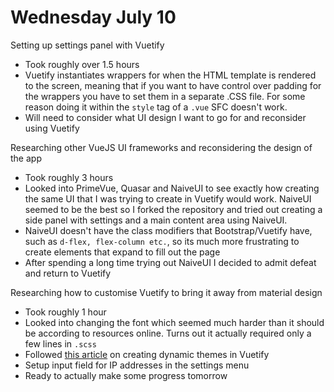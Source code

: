 # Wednesday July 10

Setting up settings panel with Vuetify
- Took roughly over 1.5 hours
- Vuetify instantiates wrappers for when the HTML template is rendered to the screen, meaning that if you want to have control over padding for the wrappers you have to set them in a separate .CSS file. For some reason doing it within the `style` tag of a `.vue` SFC doesn't work.
- Will need to consider what UI design I want to go for and reconsider using Vuetify

Researching other VueJS UI frameworks and reconsidering the design of the app
- Took roughly 3 hours
- Looked into PrimeVue, Quasar and NaiveUI to see exactly how creating the same UI that I was trying to create in Vuetify would work. NaiveUI seemed to be the best so I forked the repository and tried out creating a side panel with settings and a main content area using NaiveUI. 
- NaiveUI doesn't have the class modifiers that Bootstrap/Vuetify have, such as `d-flex, flex-column etc.`, so its much more frustrating to create elements that expand to fill out the page
- After spending a long time trying out NaiveUI I decided to admit defeat and return to Vuetify

Researching how to customise Vuetify to bring it away from material design
- Took roughly 1 hour
- Looked into changing the font which seemed much harder than it should be according to resources online. Turns out it actually required only a few lines in `.scss` 
- Followed [this article](https://blog.logrocket.com/building-dynamic-vuetify-themes/) on creating dynamic themes in Vuetify
- Setup input field for IP addresses in the settings menu
- Ready to actually make some progress tomorrow